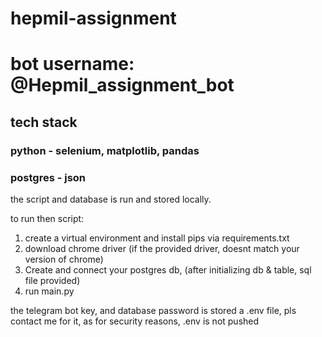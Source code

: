# hepmil-assignment

# bot username: @Hepmil_assignment_bot

## tech stack

### python - selenium, matplotlib, pandas

### postgres - json

the script and database is run and stored locally.

to run then script:

1. create a virtual environment and install pips via requirements.txt
2. download chrome driver (if the provided driver, doesnt match your version of chrome)
3. Create and connect your postgres db, (after initializing db & table, sql file provided)
4. run main.py

the telegram bot key, and database password is stored a .env file, pls contact me
for it, as for security reasons, .env is not pushed
